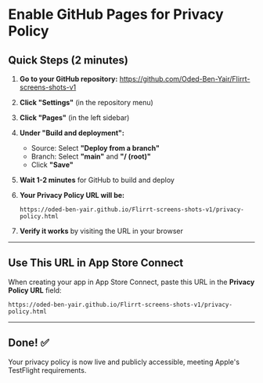 # Enable GitHub Pages for Privacy Policy

## Quick Steps (2 minutes)

1. **Go to your GitHub repository:**
   https://github.com/Oded-Ben-Yair/Flirrt-screens-shots-v1

2. **Click "Settings"** (in the repository menu)

3. **Click "Pages"** (in the left sidebar)

4. **Under "Build and deployment":**
   - Source: Select **"Deploy from a branch"**
   - Branch: Select **"main"** and **"/ (root)"**
   - Click **"Save"**

5. **Wait 1-2 minutes** for GitHub to build and deploy

6. **Your Privacy Policy URL will be:**
   ```
   https://oded-ben-yair.github.io/Flirrt-screens-shots-v1/privacy-policy.html
   ```

7. **Verify it works** by visiting the URL in your browser

---

## Use This URL in App Store Connect

When creating your app in App Store Connect, paste this URL in the **Privacy Policy URL** field:

```
https://oded-ben-yair.github.io/Flirrt-screens-shots-v1/privacy-policy.html
```

---

## Done! ✅

Your privacy policy is now live and publicly accessible, meeting Apple's TestFlight requirements.
